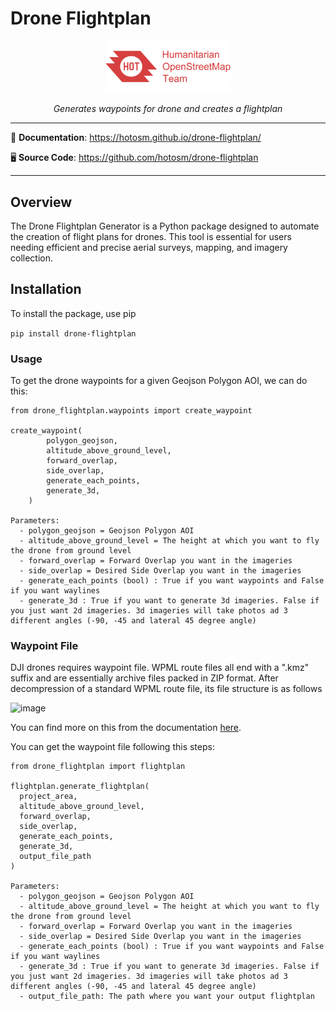 # Drone Flightplan
<!-- markdownlint-disable -->
<p align="center">
  <img src="https://github.com/hotosm/fmtm/blob/main/images/hot_logo.png?raw=true" style="width: 200px;" alt="HOT"></a>
</p>
<p align="center">
  <em>Generates waypoints for drone and creates a flightplan </em>
</p>

---

📖 **Documentation**: <a href="https://hotosm.github.io/drone-flightplan/" target="_blank">https://hotosm.github.io/drone-flightplan/</a>

🖥️ **Source Code**: <a href="https://github.com/hotosm/drone-flightplan" target="_blank">https://github.com/hotosm/drone-flightplan</a>

---


## Overview
The Drone Flightplan Generator is a Python package designed to automate the creation of flight plans for drones. This tool is essential for users needing efficient and precise aerial surveys, mapping, and imagery collection.

## Installation
To install the package, use pip

```pip install drone-flightplan```

### Usage
To get the drone waypoints for a given Geojson Polygon AOI, we can do this:
```
from drone_flightplan.waypoints import create_waypoint

create_waypoint(
        polygon_geojson,
        altitude_above_ground_level,
        forward_overlap,
        side_overlap,
        generate_each_points,
        generate_3d,
    )

Parameters:
  - polygon_geojson = Geojson Polygon AOI
  - altitude_above_ground_level = The height at which you want to fly the drone from ground level
  - forward_overlap = Forward Overlap you want in the imageries
  - side_overlap = Desired Side Overlap you want in the imageries
  - generate_each_points (bool) : True if you want waypoints and False if you want waylines
  - generate_3d : True if you want to generate 3d imageries. False if you just want 2d imageries. 3d imageries will take photos ad 3 different angles (-90, -45 and lateral 45 degree angle)

```

### Waypoint File
DJI drones requires waypoint file. 
WPML route files all end with a ".kmz" suffix and are essentially archive files packed in ZIP format. After decompression of a standard WPML route file, its file structure is as follows

![image](https://github.com/user-attachments/assets/bb7a6f95-29f8-40e0-972c-92a974aa0bf0)

You can find more on this from the documentation [here](https://github.com/dji-sdk/Cloud-API-Doc/blob/master/docs/en/60.api-reference/00.dji-wpml/10.overview.md).

You can get the waypoint file following this steps:
```
from drone_flightplan import flightplan

flightplan.generate_flightplan(
  project_area,
  altitude_above_ground_level,
  forward_overlap,
  side_overlap,
  generate_each_points,
  generate_3d,
  output_file_path
)

Parameters:
  - polygon_geojson = Geojson Polygon AOI
  - altitude_above_ground_level = The height at which you want to fly the drone from ground level
  - forward_overlap = Forward Overlap you want in the imageries
  - side_overlap = Desired Side Overlap you want in the imageries
  - generate_each_points (bool) : True if you want waypoints and False if you want waylines
  - generate_3d : True if you want to generate 3d imageries. False if you just want 2d imageries. 3d imageries will take photos ad 3 different angles (-90, -45 and lateral 45 degree angle)
  - output_file_path: The path where you want your output flightplan

```

